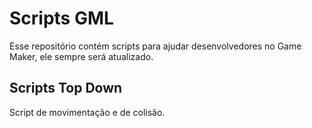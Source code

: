 # Scripts GML
Esse repositório contém scripts para ajudar desenvolvedores no Game Maker, ele sempre será atualizado.

## Scripts Top Down
Script de movimentação e de colisão.
